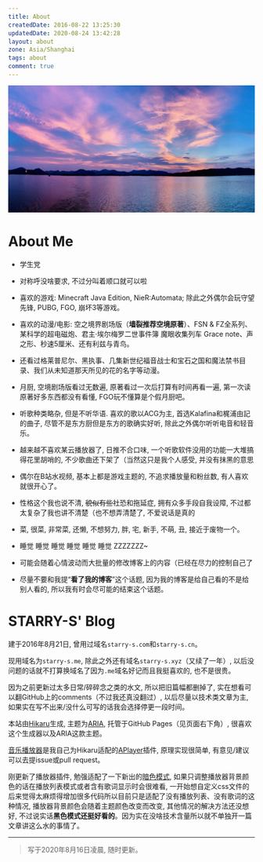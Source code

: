 ```yaml
---
title: About
createdDate: 2016-08-22 13:25:30
updatedDate: 2020-08-24 13:42:28
layout: about
zone: Asia/Shanghai
tags: about
comment: true
---
```


!["West Lake"](images/westlake.jpg "West Lake")

# About Me

 * 学生党

 * 对称呼没啥要求, 不过分叫着顺口就可以啦

 * 喜欢的游戏: Minecraft Java Edition, NieR:Automata; 除此之外偶尔会玩守望先锋, PUBG, FGO, 崩坏3等游戏。

 * 喜欢的动漫/电影: 空之境界剧场版（**墙裂推荐空境原著**）、FSN & FZ全系列、某科学的超电磁炮、君主·埃尔梅罗二世事件簿 魔眼收集列车 Grace note、声之形、秒速5厘米、还有利兹与青鸟。

 * 还看过格莱普尼尔、黑执事、几集新世纪福音战士和宝石之国和魔法禁书目录、我们从未知道那天所见的花的名字等动漫。

 * 月厨, 空境剧场版看过无数遍, 原著看过一次后打算有时间再看一遍, 第一次读原著好多东西都没有看懂, FGO玩不懂算是个假月厨吧。

 * 听歌种类略杂, 但是不听华语. 喜欢的歌以ACG为主, 首选Kalafina和梶浦由記的曲子, 尽管不是东方厨但是东方的歌确实好听, 除此之外偶尔听听电音和轻音乐。

 * 越来越不喜欢某云播放器了, 日推不合口味, 一个听歌软件没用的功能一大堆搞得花里胡哨的, 不少歌曲还下架了（当然这只是我个人感受, 并没有抹黑的意思

 * 偶尔在B站水视频, 基本上都是游戏主题的, 不追求播放量和粉丝数, 有人喜欢就很开心了。

 * 性格这个我也说不清, ~~貌似有些~~社恐和拖延症, 拥有众多手段自我设障, 不过都太复杂了我也讲不清楚（也不想弄清楚了, 不爱说话是真的

 * 菜, 很菜, 非常菜, 还懒, 不想努力, 胖, 宅, 新手, 不萌, 丑, 接近于废物一个。

 * 睡觉 睡觉 睡觉 睡觉 睡觉 睡觉 ZZZZZZZ~

 * 可能会随着心情波动而大批量的修改博客上的内容（已经在尽力的控制自己了

 * 尽量不要和我提“**看了我的博客**”这个话题, 因为我的博客是给自己看的不是给别人看的, 所以我有时会尽可能的结束这个话题。

# STARRY-S' Blog

建于2016年8月21日, 曾用过域名`starry-s.com`和`starry-s.cn`。

现用域名为`starry-s.me`, 除此之外还有域名`starry-s.xyz`（又续了一年）, 以后没问题的话就不打算换域名了因为`.me`域名好记而且我挺喜欢的, 也不是很贵。

因为之前更新过太多日常/碎碎念之类的水文, 所以把旧篇幅都删掉了, 实在想看可以翻GitHub上的comments（不过我还真没翻过）, 以后尽量以技术类文章为主, 如果实在写不出来/没什么可写的话我会选择停更一段时间。

本站由[Hikaru](https://hikaru.alynx.one/)生成, 主题为[ARIA](https://github.com/AlynxZhou/hikaru-theme-aria), 托管于GitHub Pages（见页面右下角）, 很喜欢这个生成器以及ARIA这款主题。

[音乐播放器](https://github.com/STARRY-S/hikaru-generator-aplayer)是我自己为Hikaru适配的[APlayer](https://github.com/MoePlayer/APlayer)插件, 原理实现很简单, 有意见/建议可以去提issue或pull request。

刚更新了播放器插件, 勉强适配了一下新出的[暗色模式](https://sh.alynx.one/posts/Dark-Mode-in-Theme/), 如果只调整播放器背景颜色的话在播放列表模式或者含有歌词显示时会很难看, 一开始想自定义css文件的后来觉得太麻烦得增加很多代码所以目前只是适配了没有播放列表、没有歌词的这种情况, 播放器背景颜色会随着主题颜色改变而改变, 其他情况的解决方法还没想好, 不过说实话**黑色模式还挺好看的**。因为实在没啥技术含量所以就不单独开一篇文章讲这么水的事情了。

----

<!--aplayer
{
    "name": "尼尔机械纪元 Nier Automata - Soundtrack Medley",
    "artist": "Animenz",
    "theme": "#F6890E",
    "url": "https://music.starry-s.me/music/0f0e_0758_070b_8de6859a81025aae1e540aed59439f48.m4a",
    "cover": "https://music.starry-s.me/music/cover/109951163092751719.jpg"
}
-->

> 写于2020年8月16日凌晨, 随时更新。

